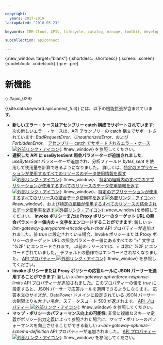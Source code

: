 ```yaml
---

copyright:
  years: 2017-2019
lastupdated: "2018-05-23"

keywords: IBM Cloud, APIs, lifecycle, catalog, manage, toolkit, develop, dev portal

subcollection: apiconnect

---
```


{:new_window: target="blank"}
{:shortdesc: .shortdesc}
{:screen: .screen}
{:codeblock: .codeblock}
{:pre: .pre}

# 新機能
{: #apic_029}

{{site.data.keyword.apiconnect_full}} には、以下の機能拡張が含まれています。


- **新しいエラー・ケースはアセンブリー catch 構成でサポートされています**: 次の新しいエラー・ケースは、API アセンブリーの catch 構文でサポートされています: *BadRequestError*、*UnauthorizedError*、および *ForbiddenError*。 [アセンブリー catch でサポートされるエラー・ケース ![外部リンク・アイコン](../icons/launch-glyph.svg "外部リンク・アイコン")](https://www.ibm.com/support/knowledgecenter/en/SSFS6T/com.ibm.apic.toolkit.doc/ref_toolkit_catch_errors.html){: #new_window} を参照してください。
- **選択した API に useBytesSent 照会パラメーターが追加されました**: *useBytesSent* パラメーターが追加され、分析フィールド *bytes_sent* を使用して使用量を計算できるようになりました。 詳しくは、[特定のアプリケーションが使用するすべてのリソースのデータ使用情報を返す![外部リンク・アイコン](../icons/launch-glyph.svg "外部リンク・アイコン")](https://www.ibm.com/support/knowledgecenter/en/SSFS6T/com.ibm.apic.apirest.doc/apirest_reference_topics/rest_op_portal_orgs__orgID__analytics_apps__appID__data-usageGET.html){: #new_window}、 [特定の組織内のすべてのアプリケーションが使用するすべてのリソースのデータ使用情報を返す![外部リンク・アイコン](../icons/launch-glyph.svg "外部リンク・アイコン")](https://www.ibm.com/support/knowledgecenter/en/SSFS6T/com.ibm.apic.apirest.doc/apirest_reference_topics/rest_op_portal_orgs__orgID__analytics_apps_data-usageGET.html){: #new_window}、[特定のアプリケーションが使用するすべてのリソースの結合データ使用率を返す![外部リンク・アイコン](../icons/launch-glyph.svg "外部リンク・アイコン")](https://www.ibm.com/support/knowledgecenter/en/SSFS6T/com.ibm.apic.apirest.doc/apirest_reference_topics/rest_op_portal_orgs__orgID__analytics_apps__appID__data-usage_allGET.html){: #new_window}、および[特定の組織が使用するすべてのリソースの結合されたデータ使用率を返す![外部リンク・アイコン](../icons/launch-glyph.svg "外部リンク・アイコン")](https://www.ibm.com/support/knowledgecenter/en/SSFS6T/com.ibm.apic.apirest.doc/apirest_reference_topics/rest_op_portal_orgs__orgID__analytics_data-usage_allGET.html){: #new_window}を参照してください。
**Invoke ポリシーまたは Proxy ポリシーのターゲット URL の照会パラメーター値内の + 文字をエンコードすることができます**: 新しい *x-ibm-gateway-queryparam-encode-plus-char* API プロパティーが追加されました。値 *true* に設定されている場合、Invoke ポリシーまたは Proxy ポリシーのターゲット URL の照会パラメーター値にあるすべての "+" 文字は "%2F" にエンコードされます。 以前のリリースでは、+ は常に %2F にエンコードされていました。 デフォルトの動作ではエンコードされなくなりました。 [API プロパティー ![外部リンク・アイコン](../icons/launch-glyph.svg "外部リンク・アイコン")](https://www.ibm.com/support/knowledgecenter/en/SSFS6T/com.ibm.apic.toolkit.doc/configuration_props.html){: #new_window} を参照してください。
- **Invoke ポリシーまたは Proxy ポリシーの応答ルールに JSON パーサーを適用することができます**: 新しい *x-ibm-gateway-api-enforce-response-limits* API プロパティーが追加されました。このプロパティーの値を *true* に設定すると、JSON パーサーで応答ルールを適用できるようになります。 応答本文のサイズが、DataPower ドメインに設定されている JSON パーサーの制限よりも大きい場合、ステータスコード 500 が返されます。 [API プロパティー ![外部リンク・アイコン](../icons/launch-glyph.svg "外部リンク・アイコン")](https://www.ibm.com/support/knowledgecenter/en/SSFS6T/com.ibm.apic.toolkit.doc/configuration_props.html){: #new_window} を参照してください。
- **マップ・ポリシーのパフォーマンス向上の可能性**: 非常に複雑なスキーマ定義がポリシー出力定義によって参照された場合に、マップ・ポリシーのパフォーマンスを向上させることができる新しい *x-ibm-gateway-optimize-schema-definition* API プロパティーが追加されました。 [API プロパティー ![外部リンク・アイコン](../icons/launch-glyph.svg "外部リンク・アイコン")](https://www.ibm.com/support/knowledgecenter/en/SSFS6T/com.ibm.apic.toolkit.doc/configuration_props.html){: #new_window} を参照してください。

